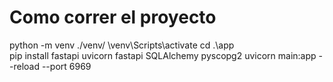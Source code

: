# Como correr el proyecto
python -m venv ./venv/
\venv\Scripts\activate
cd .\app\
pip install fastapi uvicorn fastapi SQLAlchemy pyscopg2
uvicorn main:app --reload --port 6969
